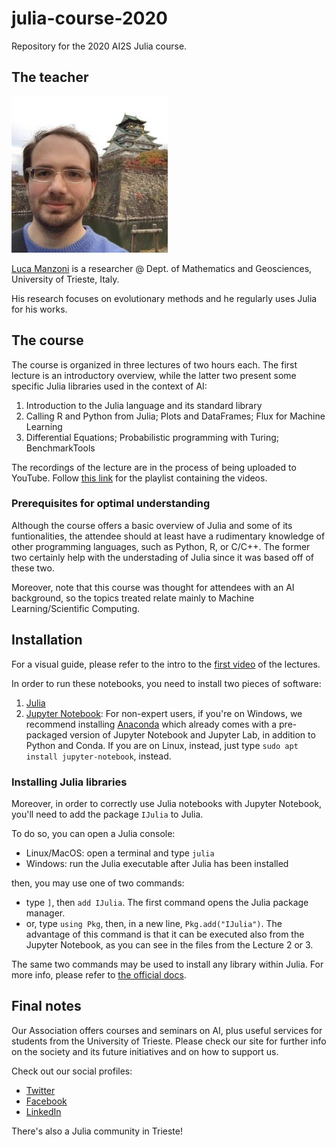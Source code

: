 # julia-course-2020

Repository for the 2020 AI2S Julia course.

## The teacher

![Luca Manzoni](/pics/mnz.jpeg)

[Luca Manzoni](https://scholar.google.com/citations?user=ufJKQegAAAAJ&hl=en) is a researcher @ Dept. of Mathematics and Geosciences, University of Trieste, Italy.

His research focuses on evolutionary methods and he regularly uses Julia for his works.

## The course

The course is organized in three lectures of two hours each. The first lecture is an introductory overview, while the latter two present some specific Julia libraries used in the context of AI:

1. Introduction to the Julia language and its standard library
2. Calling R and Python from Julia; Plots and DataFrames; Flux for Machine Learning
3. Differential Equations; Probabilistic programming with Turing; BenchmarkTools

The recordings of the lecture are in the process of being uploaded to YouTube. Follow [this link](https://youtube.com/playlist?list=PLQqPyhvM7LOgU3TmMvbVhKxqAQz-zD_OW) for the playlist containing the videos.

### Prerequisites for optimal understanding

Although the course offers a basic overview of Julia and some of its funtionalities, the attendee should at least have a rudimentary knowledge of other programming languages, such as Python, R, or C/C++. The former two certainly help with the understading of Julia since it was based off of these two.

Moreover, note that this course was thought for attendees with an AI background, so the topics treated relate mainly to Machine Learning/Scientific Computing.

## Installation

For a visual guide, please refer to the intro to the [first video](https://youtu.be/nLkwTjbO0FU) of the lectures.

In order to run these notebooks, you need to install two pieces of software:

1. [Julia](https://julialang.org/downloads/)
2. [Jupyter Notebook](https://jupyter.org/):
For non-expert users, if you're on Windows, we recommend installing [Anaconda](https://www.anaconda.com/products/individual) which already comes with a pre-packaged version  of Jupyter Notebook and Jupyter Lab, in addition to Python and Conda. If you are on Linux, instead, just type `sudo apt install jupyter-notebook`, instead.

### Installing Julia libraries

Moreover, in order to correctly use Julia notebooks with Jupyter Notebook, you'll need to add the package `IJulia` to Julia.

To do so, you can open a Julia console:
* Linux/MacOS: open a terminal and type `julia`
* Windows: run the Julia executable after Julia has been installed

then, you may use one of two commands:
- type `]`, then `add IJulia`. The first command opens the Julia package manager.
- or, type `using Pkg`, then, in a new line, `Pkg.add("IJulia")`. The advantage of this command is that it can be executed also from the Jupyter Notebook, as you can see in the files from the Lecture 2 or 3.

The same two commands may be used to install any library within Julia. For more info, please refer to [the official docs](https://docs.julialang.org/en/v1/stdlib/Pkg/).

## Final notes

Our Association offers courses and seminars on AI, plus useful services for students from the University of Trieste. Please check our site [](www.ai2s.it) for further info on the society and its future initiatives and on how to support us.

Check out our social profiles:
- [Twitter](https://twitter.com/aitwos)
- [Facebook](facebook.com/aistudentsociety)
- [LinkedIn](linkedin.com/company/ai-student-society)

There's also a Julia community in Trieste! [](https://twitter.com/JuliaTrieste)

